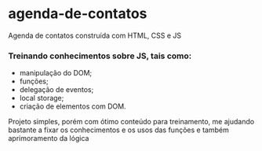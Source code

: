 # agenda-de-contatos
Agenda de contatos construída com HTML, CSS e JS

### Treinando conhecimentos sobre JS, tais como:
 * manipulação do DOM;
 * funções;
 * delegação de eventos;
 * local storage;
 * criação de elementos com DOM.

Projeto simples, porém com ótimo conteúdo para treinamento, me ajudando bastante a fixar os conhecimentos e os usos das funções e também aprimoramento da lógica
